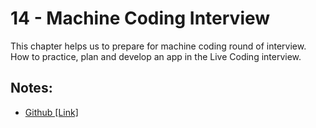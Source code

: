 # 14 - Machine Coding Interview

This chapter helps us to prepare for machine coding round of interview. How to practice, plan and develop an app in the Live Coding interview.

## Notes:

- [Github [Link]](https://github.com/deltanode/react-playground/blob/main/14-machine-coding-interview/notes.md)
